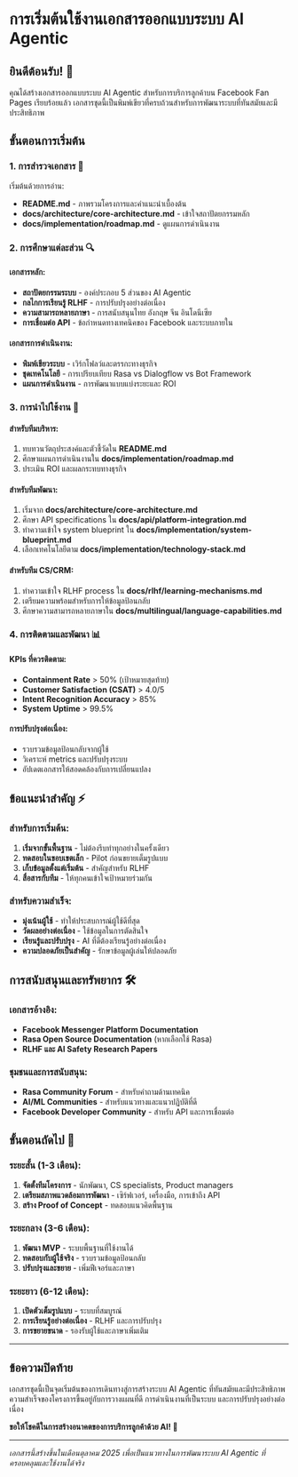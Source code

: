# การเริ่มต้นใช้งานเอกสารออกแบบระบบ AI Agentic

## ยินดีต้อนรับ! 🎉

คุณได้สร้างเอกสารออกแบบระบบ AI Agentic สำหรับการบริการลูกค้าบน Facebook Fan Pages เรียบร้อยแล้ว เอกสารชุดนี้เป็นพิมพ์เขียวที่ครบถ้วนสำหรับการพัฒนาระบบที่ทันสมัยและมีประสิทธิภาพ

## ขั้นตอนการเริ่มต้น

### 1. การสำรวจเอกสาร 📖

เริ่มต้นด้วยการอ่าน:
- **README.md** - ภาพรวมโครงการและคำแนะนำเบื้องต้น
- **docs/architecture/core-architecture.md** - เข้าใจสถาปัตยกรรมหลัก
- **docs/implementation/roadmap.md** - ดูแผนการดำเนินงาน

### 2. การศึกษาแต่ละส่วน 🔍

#### เอกสารหลัก:
- **สถาปัตยกรรมระบบ** - องค์ประกอบ 5 ส่วนของ AI Agentic
- **กลไกการเรียนรู้ RLHF** - การปรับปรุงอย่างต่อเนื่อง
- **ความสามารถหลายภาษา** - การสนับสนุนไทย อังกฤษ จีน อินโดนีเซีย
- **การเชื่อมต่อ API** - ข้อกำหนดทางเทคนิคของ Facebook และระบบภายใน

#### เอกสารการดำเนินงาน:
- **พิมพ์เขียวระบบ** - เวิร์กโฟลว์และตรรกะทางธุรกิจ
- **ชุดเทคโนโลยี** - การเปรียบเทียบ Rasa vs Dialogflow vs Bot Framework
- **แผนการดำเนินงาน** - การพัฒนาแบบแบ่งระยะและ ROI

### 3. การนำไปใช้งาน 🚀

#### สำหรับทีมบริหาร:
1. ทบทวนวัตถุประสงค์และตัวชี้วัดใน **README.md**
2. ศึกษาแผนการดำเนินงานใน **docs/implementation/roadmap.md**
3. ประเมิน ROI และผลกระทบทางธุรกิจ

#### สำหรับทีมพัฒนา:
1. เริ่มจาก **docs/architecture/core-architecture.md**
2. ศึกษา API specifications ใน **docs/api/platform-integration.md**
3. ทำความเข้าใจ system blueprint ใน **docs/implementation/system-blueprint.md**
4. เลือกเทคโนโลยีตาม **docs/implementation/technology-stack.md**

#### สำหรับทีม CS/CRM:
1. ทำความเข้าใจ RLHF process ใน **docs/rlhf/learning-mechanisms.md**
2. เตรียมความพร้อมสำหรับการให้ข้อมูลป้อนกลับ
3. ศึกษาความสามารถหลายภาษาใน **docs/multilingual/language-capabilities.md**

### 4. การติดตามและพัฒนา 📊

#### KPIs ที่ควรติดตาม:
- **Containment Rate** > 50% (เป้าหมายสุดท้าย)
- **Customer Satisfaction (CSAT)** > 4.0/5
- **Intent Recognition Accuracy** > 85%
- **System Uptime** > 99.5%

#### การปรับปรุงต่อเนื่อง:
- รวบรวมข้อมูลป้อนกลับจากผู้ใช้
- วิเคราะห์ metrics และปรับปรุงระบบ
- อัปเดตเอกสารให้สอดคล้องกับการเปลี่ยนแปลง

## ข้อแนะนำสำคัญ ⚡

### สำหรับการเริ่มต้น:
1. **เริ่มจากขั้นพื้นฐาน** - ไม่ต้องรีบทำทุกอย่างในครั้งเดียว
2. **ทดสอบในขอบเขตเล็ก** - Pilot ก่อนขยายเต็มรูปแบบ
3. **เก็บข้อมูลตั้งแต่เริ่มต้น** - สำคัญสำหรับ RLHF
4. **สื่อสารกับทีม** - ให้ทุกคนเข้าใจเป้าหมายร่วมกัน

### สำหรับความสำเร็จ:
- **มุ่งเน้นผู้ใช้** - ทำให้ประสบการณ์ผู้ใช้ดีที่สุด
- **วัดผลอย่างต่อเนื่อง** - ใช้ข้อมูลในการตัดสินใจ
- **เรียนรู้และปรับปรุง** - AI ที่ดีต้องเรียนรู้อย่างต่อเนื่อง
- **ความปลอดภัยเป็นสำคัญ** - รักษาข้อมูลผู้เล่นให้ปลอดภัย

## การสนับสนุนและทรัพยากร 🛠️

### เอกสารอ้างอิง:
- **Facebook Messenger Platform Documentation**
- **Rasa Open Source Documentation** (หากเลือกใช้ Rasa)
- **RLHF และ AI Safety Research Papers**

### ชุมชนและการสนับสนุน:
- **Rasa Community Forum** - สำหรับคำถามด้านเทคนิค
- **AI/ML Communities** - สำหรับแนวทางและแนวปฏิบัติที่ดี
- **Facebook Developer Community** - สำหรับ API และการเชื่อมต่อ

## ขั้นตอนถัดไป 🎯

### ระยะสั้น (1-3 เดือน):
1. **จัดตั้งทีมโครงการ** - นักพัฒนา, CS specialists, Product managers
2. **เตรียมสภาพแวดล้อมการพัฒนา** - เซิร์ฟเวอร์, เครื่องมือ, การเข้าถึง API
3. **สร้าง Proof of Concept** - ทดสอบแนวคิดพื้นฐาน

### ระยะกลาง (3-6 เดือน):
1. **พัฒนา MVP** - ระบบพื้นฐานที่ใช้งานได้
2. **ทดสอบกับผู้ใช้จริง** - รวบรวมข้อมูลป้อนกลับ
3. **ปรับปรุงและขยาย** - เพิ่มฟีเจอร์และภาษา

### ระยะยาว (6-12 เดือน):
1. **เปิดตัวเต็มรูปแบบ** - ระบบที่สมบูรณ์
2. **การเรียนรู้อย่างต่อเนื่อง** - RLHF และการปรับปรุง
3. **การขยายขนาด** - รองรับผู้ใช้และภาษาเพิ่มเติม

---

## ข้อความปิดท้าย

เอกสารชุดนี้เป็นจุดเริ่มต้นของการเดินทางสู่การสร้างระบบ AI Agentic ที่ทันสมัยและมีประสิทธิภาพ ความสำเร็จของโครงการขึ้นอยู่กับการวางแผนที่ดี การดำเนินงานที่เป็นระบบ และการปรับปรุงอย่างต่อเนื่อง

**ขอให้โชคดีในการสร้างอนาคตของการบริการลูกค้าด้วย AI! 🚀**

---
*เอกสารนี้สร้างขึ้นในเดือนตุลาคม 2025 เพื่อเป็นแนวทางในการพัฒนาระบบ AI Agentic ที่ครอบคลุมและใช้งานได้จริง*